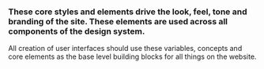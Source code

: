 ### These core styles and elements drive the look, feel, tone and branding of the site.  These elements are used across all components of the design system.

All creation of user interfaces should use these variables, concepts and core elements as the base level building blocks for all things on the website.

